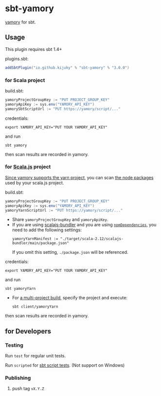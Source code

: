 # sbt-yamory

[yamory](https://yamory.io/) for sbt.

## Usage

This plugin requires sbt 1.4+

plugins.sbt:

```sbt
addSbtPlugin("io.github.kijuky" % "sbt-yamory" % "3.0.0")
```

### for Scala project

build.sbt:

```sbt
yamoryProjectGroupKey := "PUT PROJECT_GROUP_KEY"
yamoryApiKey := sys.env("YAMORY_API_KEY")
yamorySbtScriptUrl := "PUT https://yamory/script/..."
```

credentials:

```.envrc:shell
export YAMORY_API_KEY="PUT YOUR YAMORY_API_KEY"
```

and run

```shell
sbt yamory
```

then scan results are recorded in yamory.

### for [Scala.js](https://www.scala-js.org/) project

[Since yamory supports the yarn project](https://yamory.io/docs/command-scan-yarn/#gsc.tab=0),
you can scan [the node packages](https://www.npmjs.com/) used by your scala.js project.

build.sbt:

```sbt
yamoryProjectGroupKey := "PUT PROJECT_GROUP_KEY"
yamoryApiKey := sys.env("YAMORY_API_KEY")
yamoryYarnScriptUrl := "PUT https://yamory/script/..."
```

- Share `yamoryProjectGroupKey` and `yamoryApiKey`.
- If you are using [scalajs-bundler](https://github.com/scalacenter/scalajs-bundler)
  and you are using [`npmDependencies`](https://scalacenter.github.io/scalajs-bundler/reference.html#npm-dependencies),
  you need to add the following settings:
  ```
  yamoryYarnManifest := "./target/scala-2.12/scalajs-bundler/main/package.json"
  ```
  If you omit this setting, `./package.json` will be referenced.

credentials:

```.envrc:shell
export YAMORY_API_KEY="PUT YOUR YAMORY_API_KEY"
```

and run

```shell
sbt yamoryYarn
```

- For [a multi-project build](https://www.scala-sbt.org/1.x/docs/Multi-Project.html),
  specify the project and execute:
  ```
  sbt client/yamoryYarn
  ```

then scan results are recorded in yamory.

## for Developers

### Testing

Run `test` for regular unit tests.

Run `scripted` for [sbt script tests](http://www.scala-sbt.org/1.x/docs/Testing-sbt-plugins.html). (Not support on Windows)

### Publishing

1. push tag `vX.Y.Z`
